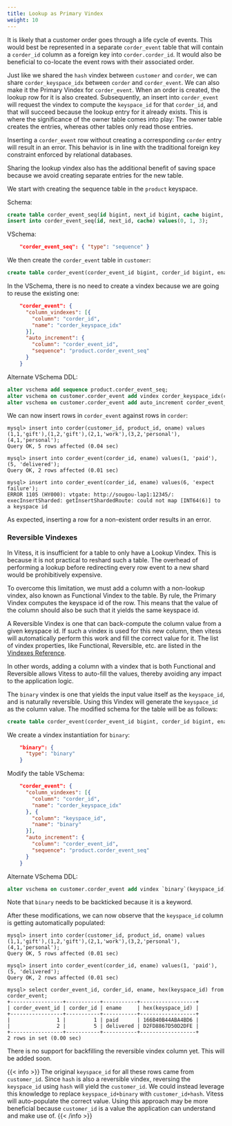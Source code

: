```yaml
---
title: Lookup as Primary Vindex
weight: 10
---
```


It is likely that a customer order goes through a life cycle of events. This would best be represented in a separate `corder_event` table that will contain a `corder_id` column as a foreign key into `corder.corder_id`. It would also be beneficial to co-locate the event rows with their associated order.

Just like we shared the `hash` vindex between `customer` and `corder`, we can share `corder_keyspace_idx` between `corder` and `corder_event`. We can also make it the Primary Vindex for `corder_event`. When an order is created, the lookup row for it is also created. Subsequently, an insert into `corder_event` will request the vindex to compute the `keyspace_id` for that `corder_id`, and that will succeed because the lookup entry for it already exists. This is where the significance of the owner table comes into play: The owner table creates the entries, whereas other tables only read those entries.

Inserting a `corder_event` row without creating a corresponding `corder` entry will result in an error. This behavior is in line with the traditional foreign key constraint enforced by relational databases.

Sharing the lookup vindex also has the additional benefit of saving space because we avoid creating separate entries for the new table.

We start with creating the sequence table in the `product` keyspace.

Schema:

```sql
create table corder_event_seq(id bigint, next_id bigint, cache bigint, primary key(id)) comment 'vitess_sequence';
insert into corder_event_seq(id, next_id, cache) values(0, 1, 3);
```

VSchema:

```json
    "corder_event_seq": { "type": "sequence" }
```

We then create the `corder_event` table in `customer`:

```sql
create table corder_event(corder_event_id bigint, corder_id bigint, ename varchar(128), primary key(corder_id, corder_event_id));
```

In the VSchema, there is no need to create a vindex because we are going to reuse the existing one:

```json
    "corder_event": {
      "column_vindexes": [{
        "column": "corder_id",
        "name": "corder_keyspace_idx"
      }],
      "auto_increment": {
        "column": "corder_event_id",
        "sequence": "product.corder_event_seq"
      }
    }
```

Alternate VSchema DDL:

```sql
alter vschema add sequence product.corder_event_seq;
alter vschema on customer.corder_event add vindex corder_keyspace_idx(corder_id);
alter vschema on customer.corder_event add auto_increment corder_event_id using product.corder_event_seq;
```

We can now insert rows in `corder_event` against rows in `corder`:

```text
mysql> insert into corder(customer_id, product_id, oname) values (1,1,'gift'),(1,2,'gift'),(2,1,'work'),(3,2,'personal'),(4,1,'personal');
Query OK, 5 rows affected (0.04 sec)

mysql> insert into corder_event(corder_id, ename) values(1, 'paid'), (5, 'delivered');
Query OK, 2 rows affected (0.01 sec)

mysql> insert into corder_event(corder_id, ename) values(6, 'expect failure');
ERROR 1105 (HY000): vtgate: http://sougou-lap1:12345/: execInsertSharded: getInsertShardedRoute: could not map [INT64(6)] to a keyspace id
```

As expected, inserting a row for a non-existent order results in an error.

### Reversible Vindexes

In Vitess, it is insufficient for a table to only have a Lookup Vindex. This is because it is not practical to reshard such a table. The overhead of performing a lookup before redirecting every row event to a new shard would be prohibitively expensive.

To overcome this limitation, we must add a column with a non-lookup vindex, also known as Functional Vindex to the table. By rule, the Primary Vindex computes the keyspace id of the row. This means that the value of the column should also be such that it yields the same keyspace id.

A Reversible Vindex is one that can back-compute the column value from a given keyspace id. If such a vindex is used for this new column, then vitess will automatically perform this work and fill the correct value for it. The list of vindex properties, like Functional, Reversible, etc. are listed in the [Vindexes Reference](../../../features/vindexes).

In other words, adding a column with a vindex that is both Functional and Reversible allows Vitess to auto-fill the values, thereby avoiding any impact to the application logic.

The `binary` vindex is one that yields the input value itself as the `keyspace_id`, and is naturally reversible. Using this Vindex will generate the `keyspace_id` as the column value. The modified schema for the table will be as follows:

```sql
create table corder_event(corder_event_id bigint, corder_id bigint, ename varchar(128), keyspace_id varbinary(10), primary key(corder_id, corder_event_id));
```

We create a vindex instantiation for `binary`:

```json
    "binary": {
      "type": "binary"
    }
```

Modify the table VSchema:

```json
    "corder_event": {
      "column_vindexes": [{
        "column": "corder_id",
        "name": "corder_keyspace_idx"
      }, {
        "column": "keyspace_id",
        "name": "binary"
      }],
      "auto_increment": {
        "column": "corder_event_id",
        "sequence": "product.corder_event_seq"
      }
    }
```

Alternate VSchema DDL:

```sql
alter vschema on customer.corder_event add vindex `binary`(keyspace_id) using `binary`;
```

Note that `binary` needs to be backticked because it is a keyword.

After these modifications, we can now observe that the `keyspace_id` column is getting automatically populated:

```text
mysql> insert into corder(customer_id, product_id, oname) values (1,1,'gift'),(1,2,'gift'),(2,1,'work'),(3,2,'personal'),(4,1,'personal');
Query OK, 5 rows affected (0.01 sec)

mysql> insert into corder_event(corder_id, ename) values(1, 'paid'), (5, 'delivered');
Query OK, 2 rows affected (0.01 sec)

mysql> select corder_event_id, corder_id, ename, hex(keyspace_id) from corder_event;
+-----------------+-----------+-----------+------------------+
| corder_event_id | corder_id | ename     | hex(keyspace_id) |
+-----------------+-----------+-----------+------------------+
|               1 |         1 | paid      | 166B40B44ABA4BD6 |
|               2 |         5 | delivered | D2FD8867D50D2DFE |
+-----------------+-----------+-----------+------------------+
2 rows in set (0.00 sec)
```

There is no support for backfilling the reversible vindex column yet. This will be added soon.

{{< info >}}
The original `keyspace_id` for all these rows came from `customer_id`. Since `hash` is also a reversible vindex, reversing the `keyspace_id` using `hash` will yield the `customer_id`. We could instead leverage this knowledge to replace `keyspace_id+binary` with `customer_id+hash`. Vitess will auto-populate the correct value. Using this approach may be more beneficial because `customer_id` is a value the application can understand and make use of.
{{< /info >}}
